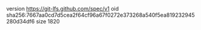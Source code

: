 version https://git-lfs.github.com/spec/v1
oid sha256:7667aa0cd7d5cea2f64cf96a67f0272e373268a540f5ea819232945280d34df6
size 1820
